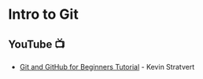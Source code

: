 # Intro to Git


## YouTube 📺
* [Git and GitHub for Beginners Tutorial](https://youtu.be/tRZGeaHPoaw?si=25XbMe4dLTO0saEA) - Kevin Stratvert

